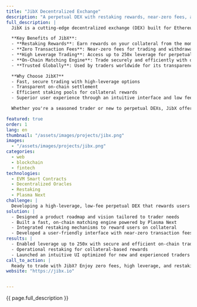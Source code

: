 ```yaml
---
title: "JibX Decentralized Exchange"
description: "A perpetual DEX with restaking rewards, near-zero fees, and high-leverage trading"
full_description: |
  JibX is a cutting-edge decentralized exchange (DEX) built for Ethereum Virtual Machine-compatible blockchains. The platform allows users to trade digital assets with up to 250x leverage while benefiting from collateral restaking rewards and near-zero transaction fees. Powered by Plasma Next, JibX delivers on-chain matching and settlement with unparalleled speed and cost-efficiency.

  **Key Benefits of JibX**:
  - **Restaking Rewards**: Earn rewards on your collateral from the moment you open a position. Our efficient funding rate model ensures maximum earning potential.
  - **Zero Transaction Fees**: Near-zero fees for trading and withdrawals.
  - **High Leverage Trading**: Access up to 250x leverage for perpetual futures trading.
  - **On-Chain Matching Engine**: Trade securely and efficiently with our Plasma Next-powered engine.
  - **Trusted Globally**: Used by traders worldwide for its transparency, speed, and user-focused design.

  **Why Choose JibX?**
  - Fast, secure trading with high-leverage options
  - Transparent on-chain settlement
  - Efficient staking pools for collateral rewards
  - Superior user experience through an intuitive interface and low fees

  Whether you're a seasoned trader or new to perpetual DEXs, JibX offers an unmatched trading experience.

featured: true
order: 1
lang: en
thumbnail: "/assets/images/projects/jibx.png"
images:
  - "/assets/images/projects/jibx.png"
categories:
  - web
  - blockchain
  - fintech
technologies:
  - EVM Smart Contracts
  - Decentralized Oracles
  - Restaking
  - Plasma Next
challenge: |
  Developing a high-leverage, low-fee perpetual DEX that rewards users with restaking collateral earnings. The challenge included creating a transparent and secure trading experience while delivering fast on-chain settlements at scale.
solution: |
  - Designed a product roadmap and vision tailored to trader needs
  - Built a fast, on-chain matching engine powered by Plasma Next
  - Integrated restaking mechanisms to reward users on collateral
  - Developed a user-friendly interface with near-zero transaction fees
results: |
  - Enabled leverage up to 250x with secure and efficient on-chain trading
  - Operational restaking for collateral-based rewards
  - Launched an intuitive UI optimized for new and experienced traders
call_to_action: |
  Ready to trade with JibX? Enjoy zero fees, high leverage, and restaking rewards today! Join our [Discord](https://discord.com/jibx) to connect with our friendly team and get live support.
website: "https://jibx.io"


---
```


{{ page.full_description }}